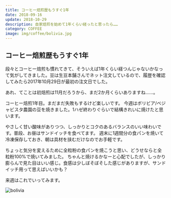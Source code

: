 ```yaml
---
title: コーヒー焙煎歴もうすぐ1年
date: 2018-09-16
update: 2018-10-29
description: 自家焙煎を始めて1年くらい経ったと思ったら……
category: COFFEE
image: img/coffee/bolivia.jpg
---
```


## コーヒー焙煎歴もうすぐ1年

段々とコーヒー焙煎も慣れてきて、そういえば1年くらい経つんじゃないかなって気がしてきました。豆は生豆本舗さんでネット注文しているので、履歴を確認してみたら2017年10月29日が最初の注文日でした。

あれ、てことは初焙煎は11月だろうから、まだ2か月くらいありますね……。

コーヒー焙煎1年目。まだまだ失敗もするけど楽しいです。
今週はボリビア/ベジャビスタ農園の豆を焼きました。1ハゼ終わりぐらいで結構きれいに焼けたと思います。

やさしく甘い酸味がありつつ、しっかりとコクのあるバランスのいい味わいです。普段、お昼はサンドイッチを食べてます。
週末に1週間分の食パンを焼いて冷凍保存しておき、朝は具材を挟むだけなのでお手軽です。

ちょっと気分を変えるために全粒粉の食パンを焼こうと思い、どうせならと全粒粉100%で焼いてみました。
ちゃんと焼けるかなーと心配でしたが、しっかり膨らんで見た目はいい感じ。食感は少しぼそぼそした感じがありますが、サンドイッチ用って思えばいいかも？

来週はこれでいってみます。

![bolivia](/img/coffee/bolivia.jpg "coffee bolivia")
